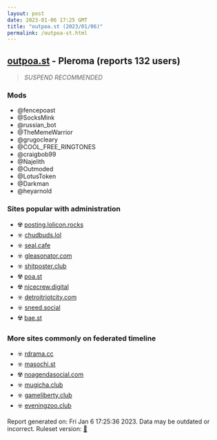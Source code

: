 ```yaml
---
layout: post
date: 2023-01-06 17:25 GMT
title: "outpoa.st (2023/01/06)"
permalink: /outpoa-st.html
---
```



## [outpoa.st](https://outpoa.st) - Pleroma (reports 132 users)

> *SUSPEND RECOMMENDED*

### Mods
 * @fencepoast
 * @SocksMink
 * @russian_bot
 * @TheMemeWarrior
 * @grugocleary
 * @COOL_FREE_RINGTONES
 * @craigbob99
 * @Najelith
 * @Outmoded
 * @LotusToken
 * @Darkman
 * @heyarnold

### Sites popular with administration

* ☢️ [posting.lolicon.rocks](/posting-lolicon-rocks.html)
* ☣️ [chudbuds.lol](/chudbuds-lol.html)
* ☣️ [seal.cafe](/seal-cafe.html)
* ☣️ [gleasonator.com](/gleasonator-com.html)
* ☣️ [shitposter.club](/shitposter-club.html)
* ☢️ [poa.st](/poa-st.html)
* ☢️ [nicecrew.digital](/nicecrew-digital.html)
* ☣️ [detroitriotcity.com](/detroitriotcity-com.html)
* ☣️ [sneed.social](/sneed-social.html)
* ☢️ [bae.st](/bae-st.html)

### More sites commonly on federated timeline

* ☣️ [rdrama.cc](/rdrama-cc.html)
* ☣️ [masochi.st](/masochi-st.html)
* ☢️ [noagendasocial.com](/noagendasocial-com.html)
* ☣️ [mugicha.club](/mugicha-club.html)
* ☣️ [gameliberty.club](/gameliberty-club.html)
* ☣️ [eveningzoo.club](/eveningzoo-club.html)

Report generated on: Fri Jan  6 17:25:36 2023. Data may be outdated or incorrect.
Ruleset version: [🏀](/version-basketball)
